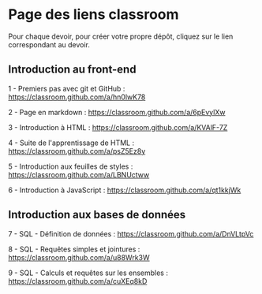 # Page des liens classroom

Pour chaque devoir, pour créer votre propre dépôt, cliquez sur le lien correspondant au devoir.

## Introduction au front-end

1 - Premiers pas avec git et GitHub : https://classroom.github.com/a/hn0lwK78

2 - Page en markdown : https://classroom.github.com/a/6pEvylXw

3 - Introduction à HTML : https://classroom.github.com/a/KVAlF-7Z

4 - Suite de l'apprentissage de HTML : https://classroom.github.com/a/psZ5Ez8y

5 - Introduction aux feuilles de styles : https://classroom.github.com/a/LBNUctww

6 - Introduction à JavaScript : https://classroom.github.com/a/qt1kkjWk

## Introduction aux bases de données

7 - SQL - Définition de données : https://classroom.github.com/a/DnVLtpVc

8 - SQL - Requêtes simples et jointures : https://classroom.github.com/a/u88Wrk3W

9 - SQL - Calculs et requêtes sur les ensembles : https://classroom.github.com/a/cuXEq8kD
